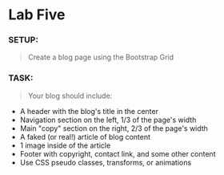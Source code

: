 # Lab Five #

### SETUP:
>Create a blog page using the Bootstrap Grid 

### TASK:
>Your blog should include:

* A header with the blog's title in the center
* Navigation section on the left, 1/3 of the page's width
* Main "copy" section on the right, 2/3 of the page's width
* A faked (or real!) article of blog content
* 1 image inside of the article
* Footer with copyright, contact link, and some other content
* Use CSS pseudo classes, transforms, or animations
